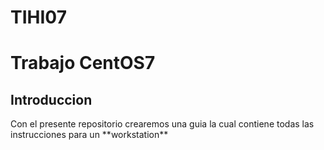 # TIHI07
<h1>Trabajo CentOS7
  <h2>Introduccion</h2>
  Con el presente repositorio crearemos una guia la cual contiene todas las instrucciones para un **workstation**
